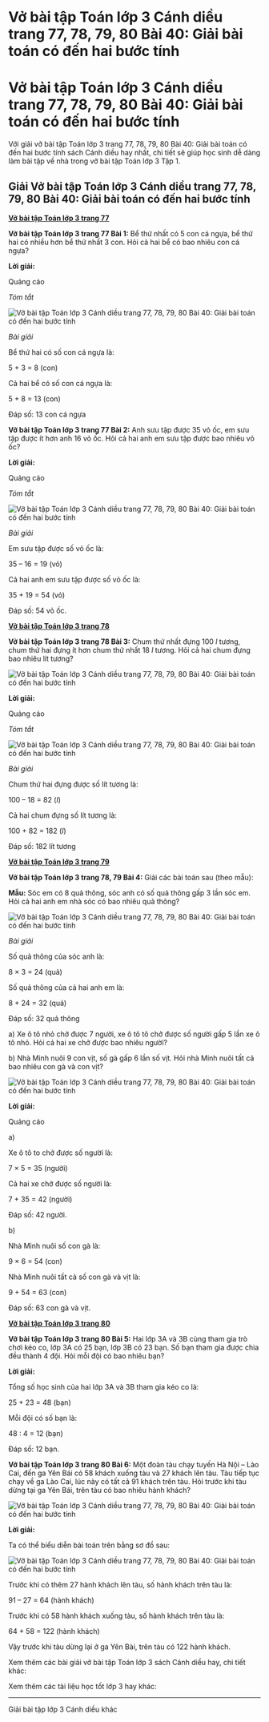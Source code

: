 # Vở bài tập Toán lớp 3 Cánh diều trang 77, 78, 79, 80 Bài 40: Giải bài toán có đến hai bước tính

# Vở bài tập Toán lớp 3 Cánh diều trang 77, 78, 79, 80 Bài 40: Giải bài toán có đến hai bước tính

Với giải vở bài tập Toán lớp 3 trang 77, 78, 79, 80 Bài 40: Giải bài toán có đến hai bước tính sách Cánh diều hay nhất, chi tiết sẽ giúp học sinh dễ dàng làm bài tập về nhà trong vở bài tập Toán lớp 3 Tập 1.

## Giải Vở bài tập Toán lớp 3 Cánh diều trang 77, 78, 79, 80 Bài 40: Giải bài toán có đến hai bước tính

[**Vở bài tập Toán lớp 3 trang 77**](https://vietjack.com/vbt-toan-3-cd/vbt-toan-lop-3-trang-77-tap-1.jsp)

**Vở bài tập Toán lớp 3 trang 77 Bài 1:** Bể thứ nhất có 5 con cá ngựa, bể thứ hai có nhiều hơn bể thứ nhất 3 con. Hỏi cả hai bể có bao nhiêu con cá ngựa?

**Lời giải:**

Quảng cáo

_Tóm tắt_

![Vở bài tập Toán lớp 3 Cánh diều trang 77, 78, 79, 80 Bài 40: Giải bài toán có đến hai bước tính](https://vietjack.com/vbt-toan-3-cd/images/giai-bai-toan-co-den-hai-buoc-tinh-143866.PNG)

_Bài giải_

Bể thứ hai có số con cá ngựa là:

5 + 3 = 8 (con)

Cả hai bể có số con cá ngựa là:

5 + 8 = 13 (con)

Đáp số: 13 con cá ngựa

**Vở bài tập Toán lớp 3 trang 77 Bài 2:** Anh sưu tập được 35 vỏ ốc, em sưu tập được ít hơn anh 16 vỏ ốc. Hỏi cả hai anh em sưu tập được bao nhiêu vỏ ốc?

**Lời giải:**

Quảng cáo

_Tóm tắt_

![Vở bài tập Toán lớp 3 Cánh diều trang 77, 78, 79, 80 Bài 40: Giải bài toán có đến hai bước tính](https://vietjack.com/vbt-toan-3-cd/images/giai-bai-toan-co-den-hai-buoc-tinh-143867.PNG)

_Bài giải_

Em sưu tập được số vỏ ốc là:

35 – 16 = 19 (vỏ)

Cả hai anh em sưu tập được số vỏ ốc là:

35 + 19 = 54 (vỏ)

Đáp số: 54 vỏ ốc.

[**Vở bài tập Toán lớp 3 trang 78**](https://vietjack.com/vbt-toan-3-cd/vbt-toan-lop-3-trang-78-tap-1.jsp)

**Vở bài tập Toán lớp 3 trang 78 Bài 3:** Chum thứ nhất đựng 100 _l_ tương, chum thứ hai đựng ít hơn chum thứ nhất 18 _l_ tương. Hỏi cả hai chum đựng bao nhiêu lít tương? 

![Vở bài tập Toán lớp 3 Cánh diều trang 77, 78, 79, 80 Bài 40: Giải bài toán có đến hai bước tính](https://vietjack.com/vbt-toan-3-cd/images/giai-bai-toan-co-den-hai-buoc-tinh-143869.PNG)

**Lời giải:**

Quảng cáo

_Tóm tắt_

![Vở bài tập Toán lớp 3 Cánh diều trang 77, 78, 79, 80 Bài 40: Giải bài toán có đến hai bước tính](https://vietjack.com/vbt-toan-3-cd/images/giai-bai-toan-co-den-hai-buoc-tinh-143868.PNG)

_Bài giải_

Chum thứ hai đựng được số lít tương là:

100 – 18 = 82 (_l_)

Cả hai chum đựng số lít tương là:

100 + 82 = 182 (_l_)

Đáp số: 182 lít tương

[**Vở bài tập Toán lớp 3 trang 79**](https://vietjack.com/vbt-toan-3-cd/vbt-toan-lop-3-trang-79-tap-1.jsp)

**Vở bài tập Toán lớp 3 trang 78, 79 Bài 4:** Giải các bài toán sau (theo mẫu):

**Mẫu:** Sóc em có 8 quả thông, sóc anh có số quả thông gấp 3 lần sóc em. Hỏi cả hai anh em nhà sóc có bao nhiêu quả thông?

![Vở bài tập Toán lớp 3 Cánh diều trang 77, 78, 79, 80 Bài 40: Giải bài toán có đến hai bước tính](https://vietjack.com/vbt-toan-3-cd/images/giai-bai-toan-co-den-hai-buoc-tinh-143871.PNG)

_Bài giải_

Số quả thông của sóc anh là:

8 × 3 = 24 (quả)

Số quả thông của cả hai anh em là:

8 + 24 = 32 (quả)

Đáp số: 32 quả thông

a) Xe ô tô nhỏ chở được 7 người, xe ô tô tô chở được số người gấp 5 lần xe ô tô nhỏ. Hỏi cả hai xe chở được bao nhiêu người?

b) Nhà Minh nuôi 9 con vịt, số gà gấp 6 lần số vịt. Hỏi nhà Minh nuôi tất cả bao nhiêu con gà và con vịt?

![Vở bài tập Toán lớp 3 Cánh diều trang 77, 78, 79, 80 Bài 40: Giải bài toán có đến hai bước tính](https://vietjack.com/vbt-toan-3-cd/images/giai-bai-toan-co-den-hai-buoc-tinh-143870.PNG)

**Lời giải:**

Quảng cáo

a)

Xe ô tô to chở được số người là:

7 × 5 = 35 (người)

Cả hai xe chở được số người là:

7 + 35 = 42 (người)

Đáp số: 42 người.

b)

Nhà Minh nuôi số con gà là:

9 × 6 = 54 (con)

Nhà Minh nuôi tất cả số con gà và vịt là:

9 + 54 = 63 (con)

Đáp số: 63 con gà và vịt.

[**Vở bài tập Toán lớp 3 trang 80**](https://vietjack.com/vbt-toan-3-cd/vbt-toan-lop-3-trang-80-tap-1.jsp)

**Vở bài tập Toán lớp 3 trang 80 Bài 5:** Hai lớp 3A và 3B cùng tham gia trò chơi kéo co, lớp 3A có 25 bạn, lớp 3B có 23 bạn. Số bạn tham gia được chia đều thành 4 đội. Hỏi mỗi đội có bao nhiêu bạn?

**Lời giải:**

Tổng số học sinh của hai lớp 3A và 3B tham gia kéo co là:

25 + 23 = 48 (bạn)

Mỗi đội có số bạn là:

48 : 4 = 12 (bạn)

Đáp số: 12 bạn.

**Vở bài tập Toán lớp 3 trang 80 Bài 6:** Một đoàn tàu chạy tuyến Hà Nội – Lào Cai, đến ga Yên Bái có 58 khách xuống tàu và 27 khách lên tàu. Tàu tiếp tục chạy về ga Lào Cai, lúc này có tất cả 91 khách trên tàu. Hỏi trước khi tàu dừng tại ga Yên Bái, trên tàu có bao nhiêu hành khách?

![Vở bài tập Toán lớp 3 Cánh diều trang 77, 78, 79, 80 Bài 40: Giải bài toán có đến hai bước tính](https://vietjack.com/vbt-toan-3-cd/images/giai-bai-toan-co-den-hai-buoc-tinh-143873.PNG)

**Lời giải:**

Ta có thể biểu diễn bài toán trên bằng sơ đồ sau: 

![Vở bài tập Toán lớp 3 Cánh diều trang 77, 78, 79, 80 Bài 40: Giải bài toán có đến hai bước tính](https://vietjack.com/vbt-toan-3-cd/images/giai-bai-toan-co-den-hai-buoc-tinh-143872.PNG)

Trước khi có thêm 27 hành khách lên tàu, số hành khách trên tàu là:

91 – 27 = 64 (hành khách)

Trước khi có 58 hành khách xuống tàu, số hành khách trên tàu là:

64 + 58 = 122 (hành khách)

Vậy trước khi tàu dừng lại ở ga Yên Bài, trên tàu có 122 hành khách.

Xem thêm các bài giải vở bài tập Toán lớp 3 sách Cánh diều hay, chi tiết khác:

Xem thêm các tài liệu học tốt lớp 3 hay khác:

* * *

Giải bài tập lớp 3 Cánh diều khác
